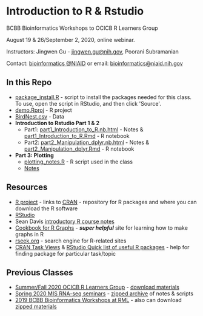 # Introduction to R & Rstudio

BCBB Bioinformatics Workshops to OCICB R Learners Group

August 19 & 26/September 2, 2020, online webinar.

Instructors: Jingwen Gu - jingwen.gu@nih.gov, Poorani Subramanian

Contact: [bioinformatics @NIAID](https://bioinformatics.niaid.nih.gov/) or email: bioinformatics@niaid.nih.gov

## In this Repo
- [package_install.R](package_install.R) - script to install the packages needed for this class.  To use, open the script in RStudio, and then click 'Source'.
- [demo.Rproj](demo.Rproj) - R project
- [BirdNest.csv](BirdNest.csv) - Data
- **Introduction to Rstudio Part 1 & 2**
  - Part1: [part1_Introduction_to_R.nb.html](part1_Introduction_to_R.nb.html) - Notes & [part1_Introduction_to_R.Rmd](part1_Introduction_to_R.Rmd) - R notebook
  - Part2: [part2_Manipulation_dplyr.nb.html](part2_Manipulation_dplyr.nb.html) - Notes & [part2_Manipulation_dplyr.Rmd](part2_Manipulation_dplyr.Rmd) - R notebook
- **Part 3: Plotting**
  - [plotting_notes.R](plotting_notes.R) - R script used in the class
  - [Notes](https://proj-bip-prod-publicread.s3.amazonaws.com/training/R_Intro/plotting_notes_OCICB2020.html)

## Resources
- [R project](https://www.r-project.org/) - links to [CRAN](https://cran.r-project.org/) - repository for R packages and where you can download the R software
- [RStudio](https://www.rstudio.com/products/rstudio/download/#download)
- Sean Davis [introductory R course notes](https://seandavi.github.io/ITR/) 
- [Cookbook for R Graphs](http://www.cookbook-r.com/Graphs/) - **_super helpful_** site for learning how to make graphs in R
- [rseek.org](https://rseek.org) - search engine for R-related sites
- [CRAN Task Views](https://cran.r-project.org/web/views/) & [RStudio Quick list of useful R packages](https://support.rstudio.com/hc/en-us/articles/201057987-Quick-list-of-useful-R-packages) - help for finding package for particular task/topic

## Previous Classes
- [Summer/Fall 2020  OCICB R Learners Group](https://github.com/niaid/R_Intro/tree/OCICB-2020) - [download materials](https://github.com/niaid/R_Intro/archive/OCICB-2020.zip)
- [Spring 2020 MIS RNA-seq seminars](https://github.com/niaid/R_Intro/tree/MIS-2020) - [zipped archive](https://github.com/niaid/R_Intro/archive/MIS-2020.zip) of notes & scripts
- [2019 BCBB Bioinformatics Workshops at RML](https://github.com/niaid/R_Intro/tree/RML-2019) - also can download [zipped materials](https://github.com/niaid/R_Intro/archive/RML-2019.zip)

